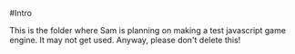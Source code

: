 #Intro

This is the folder where Sam is planning on making a test javascript game engine. It may not get used. Anyway, please don't delete this!
